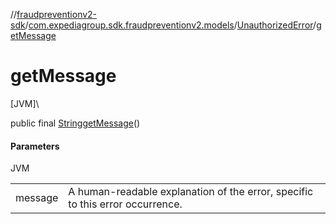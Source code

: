 //[fraudpreventionv2-sdk](../../../index.md)/[com.expediagroup.sdk.fraudpreventionv2.models](../index.md)/[UnauthorizedError](index.md)/[getMessage](get-message.md)

# getMessage

[JVM]\

public final [String](https://docs.oracle.com/javase/8/docs/api/java/lang/String.html)[getMessage](get-message.md)()

#### Parameters

JVM

| | |
|---|---|
| message | A human-readable explanation of the error, specific to this error occurrence. |
